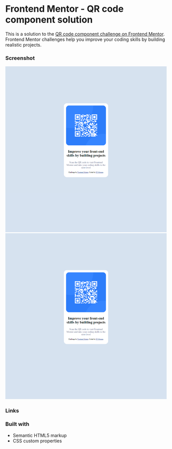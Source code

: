 # Frontend Mentor - QR code component solution

This is a solution to the [QR code component challenge on Frontend Mentor](https://www.frontendmentor.io/challenges/qr-code-component-iux_sIO_H). Frontend Mentor challenges help you improve your coding skills by building realistic projects. 




### Screenshot

![](./screenshot.jpg)
![alt text](screenshot.jpg)

### Links


### Built with

- Semantic HTML5 markup
- CSS custom properties
